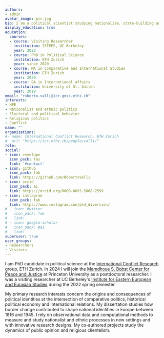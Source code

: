 ```yaml
---
authors:
- admin
avatar_image: pic.jpg
bio: I am a political scientist studying nationalism, state-building and ethnic politics.
display_education: true
education:
  courses:
  - course: Visiting Researcher
    institution: ISEEES, UC Berkeley
    year: 2022
  - course: PhD in Political Science
    institution: ETH Zurich
    year: since 2020
  - course: MA in Comparative and International Studies
    institution: ETH Zurich
    year: 2020
  - course: BA in International Affairs
    institution: University of St. Gallen
    year: 2018
email: "roberto.valli@icr.gess.ethz.ch"
interests:
- HPE
- Nationalist and ethnic politics 
- Electoral and political behavior
- Religious politics
- Conflict
name: ""
organizations:
#- name: International Conflict Research, ETH Zurich
#  url: "https://icr.ethz.ch/people/valli/"
role: 
social:
- icon: envelope
  icon_pack: fas
  link: '#contact'
- icon: github
  icon_pack: fab
  link: https://github.com/RobertoValli
- icon: orcid
  icon_pack: ai
  link: https://orcid.org/0000-0002-5868-2599
- icon: instagram
  icon_pack: fab
  link: https://www.instagram.com/phd_diversion/
# - icon: #witter
#   icon_pack: fab
#   link: 
# - icon: google-scholar
#   icon_pack: #ai
#   link: 
superuser: true
user_groups:
- Researchers
- Visitors
---
```


I am PhD candidate in political science at the [International Conflict Research](https://icr.ethz.ch/) group, ETH Zurich. In 2024 I will join the [Mamdhoua S. Bobst Center for Peace and Justice](https://bobst.princeton.edu/) at Princeton University as a postdoctoral researcher.
I was a visiting researcher at UC Berkeley's [Institute for Eastern European and Eurasian Studies](https://iseees.berkeley.edu/) during the 2022 spring semester. 

My primary research interests concern the origins and consequences of political identities at the intersection of comparative politics, historical political economy and international relations. My dissertation studies how border change contributed to shape national identities in Europe between 1816 and 1945. I rely on observational data and computational methods to measure and study nationalist and ethnic processes in new settings and with innovative research designs.
My co-authored projects study the dynamics of public opinion and religious clientelism.


